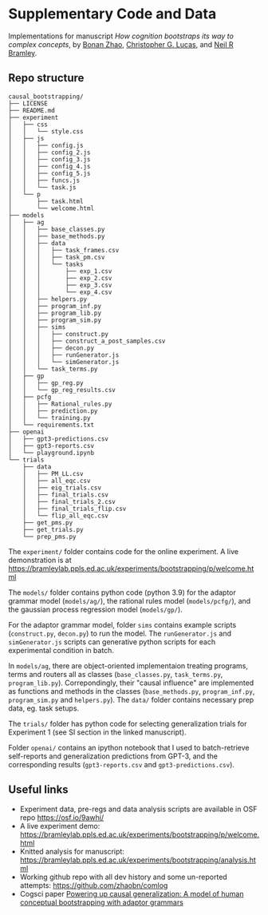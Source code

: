 # Supplementary Code and Data

Implementations for manuscript *How cognition bootstraps its way to complex concepts*, by [Bonan Zhao](https://zhaobn.github.io), [Christopher G. Lucas](https://homepages.inf.ed.ac.uk/clucas2/), and [Neil R Bramley](https://www.bramleylab.ppls.ed.ac.uk/member/neil/).

## Repo structure

```
causal_bootstrapping/
├── LICENSE
├── README.md
├── experiment
│   ├── css
│   │   └── style.css
│   ├── js
│   │   ├── config.js
│   │   ├── config_2.js
│   │   ├── config_3.js
│   │   ├── config_4.js
│   │   ├── config_5.js
│   │   ├── funcs.js
│   │   └── task.js
│   └── p
│       ├── task.html
│       └── welcome.html
├── models
│   ├── ag
│   │   ├── base_classes.py
│   │   ├── base_methods.py
│   │   ├── data
│   │   │   ├── task_frames.csv
│   │   │   ├── task_pm.csv
│   │   │   └── tasks
│   │   │       ├── exp_1.csv
│   │   │       ├── exp_2.csv
│   │   │       ├── exp_3.csv
│   │   │       └── exp_4.csv
│   │   ├── helpers.py
│   │   ├── program_inf.py
│   │   ├── program_lib.py
│   │   ├── program_sim.py
│   │   ├── sims
│   │   │   ├── construct.py
│   │   │   ├── construct_a_post_samples.csv
│   │   │   ├── decon.py
│   │   │   ├── runGenerator.js
│   │   │   └── simGenerator.js
│   │   └── task_terms.py
│   ├── gp
│   │   ├── gp_reg.py
│   │   └── gp_reg_results.csv
│   ├── pcfg
│   │   ├── Rational_rules.py
│   │   ├── prediction.py
│   │   └── training.py
│   └── requirements.txt
├── openai
│   ├── gpt3-predictions.csv
│   ├── gpt3-reports.csv
│   └── playground.ipynb
└── trials
    ├── data
    │   ├── PM_LL.csv
    │   ├── all_eqc.csv
    │   ├── eig_trials.csv
    │   ├── final_trials.csv
    │   ├── final_trials_2.csv
    │   ├── final_trials_flip.csv
    │   └── flip_all_eqc.csv
    ├── get_pms.py
    ├── get_trials.py
    └── prep_pms.py
```

The `experiment/` folder contains code for the online experiment. A live demonstration is at <https://bramleylab.ppls.ed.ac.uk/experiments/bootstrapping/p/welcome.html>

The `models/` folder contains python code (python 3.9) for the adaptor grammar model (`models/ag/`), the rational rules model (`models/pcfg/`), and the gaussian process regression model (`models/gp/`). 

For the adaptor grammar model, folder `sims` contains example scripts (`construct.py`, `decon.py`) to run the model. The `runGenerator.js` and `simGenerator.js` scripts can generative python scripts for each experimental condition in batch.

In `models/ag`, there are object-oriented implementaion treating programs, terms and routers all as classes (`base_classes.py`, `task_terms.py`, `program_lib.py`). Correpondingly, their "causal influence" are implemented as functions and methods in the classes (`base_methods.py`, `program_inf.py`, `program_sim.py` and `helpers.py`).  The `data/` folder contains necessary prep data, eg. task setups.

The `trials/` folder has python code for selecting generalization trials for Experiment 1 (see SI section in the linked manuscript).

Folder `openai/` contains an ipython notebook that I used to batch-retrieve self-reports and generalization predictions from GPT-3, and the corresponding results (`gpt3-reports.csv` and `gpt3-predictions.csv`).

## Useful links

* Experiment data, pre-regs and data analysis scripts are available in OSF repo <https://osf.io/9awhj/>
* A live experiment demo: <https://bramleylab.ppls.ed.ac.uk/experiments/bootstrapping/p/welcome.html>
* Knitted analysis for manuscript: <https://bramleylab.ppls.ed.ac.uk/experiments/bootstrapping/analysis.html>
* Working github repo with all dev history and some un-reported attempts: https://github.com/zhaobn/comlog
* Cogsci paper [Powering up causal generalization: A model of human conceptual bootstrapping with adaptor grammars](https://escholarship.org/uc/item/8sh6k4rd)








